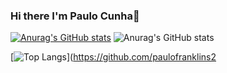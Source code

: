 ### Hi there I'm Paulo Cunha👋

[![Anurag's GitHub stats](https://github-readme-stats.vercel.app/api?username=paulofranklins2)](https://github.com/anuraghazra/github-readme-stats)
![Anurag's GitHub stats](https://github-readme-stats.vercel.app/api?username=paulofranklins2&show_icons=true)

  [![Top Langs](https://github-readme-stats.vercel.app/api/top-langs/?username=paulofranklins2)](https://github.com/paulofranklins2
  
